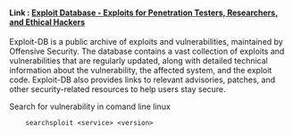 

#### Link : [Exploit Database - Exploits for Penetration Testers, Researchers, and Ethical Hackers](https://www.exploit-db.com/)

Exploit-DB is a public archive of exploits and vulnerabilities, maintained by Offensive Security. The database contains a vast collection of exploits and vulnerabilities that are regularly updated, along with detailed technical information about the vulnerability, the affected system, and the exploit code. Exploit-DB also provides links to relevant advisories, patches, and other security-related resources to help users stay secure.


Search for vulnerability in comand line linux 


```
	searchsploit <service> <version> 
```
